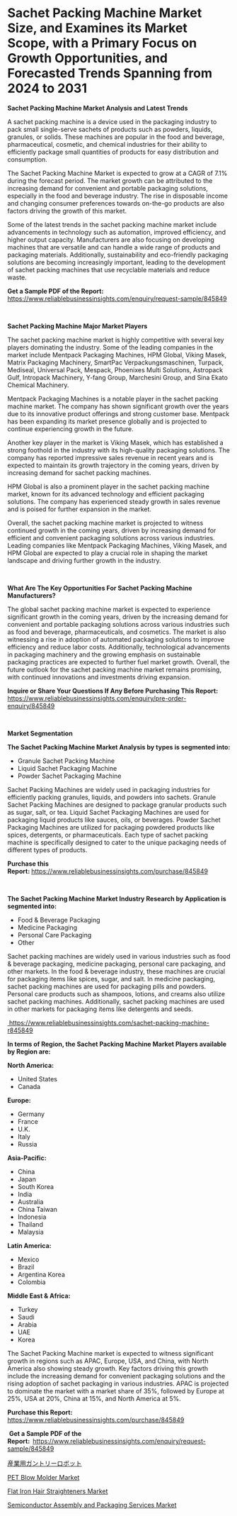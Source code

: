 <p><h1>Sachet Packing Machine Market Size, and Examines its Market Scope, with a Primary Focus on Growth Opportunities, and Forecasted Trends Spanning from 2024 to 2031</h1></p><p><strong>Sachet Packing Machine Market Analysis and Latest Trends</strong></p>
<p><p>A sachet packing machine is a device used in the packaging industry to pack small single-serve sachets of products such as powders, liquids, granules, or solids. These machines are popular in the food and beverage, pharmaceutical, cosmetic, and chemical industries for their ability to efficiently package small quantities of products for easy distribution and consumption.</p><p>The Sachet Packing Machine Market is expected to grow at a CAGR of 7.1% during the forecast period. The market growth can be attributed to the increasing demand for convenient and portable packaging solutions, especially in the food and beverage industry. The rise in disposable income and changing consumer preferences towards on-the-go products are also factors driving the growth of this market.</p><p>Some of the latest trends in the sachet packing machine market include advancements in technology such as automation, improved efficiency, and higher output capacity. Manufacturers are also focusing on developing machines that are versatile and can handle a wide range of products and packaging materials. Additionally, sustainability and eco-friendly packaging solutions are becoming increasingly important, leading to the development of sachet packing machines that use recyclable materials and reduce waste.</p></p>
<p><strong>Get a Sample PDF of the Report:&nbsp;</strong> <a href="https://www.reliablebusinessinsights.com/enquiry/request-sample/845849">https://www.reliablebusinessinsights.com/enquiry/request-sample/845849</a></p>
<p>&nbsp;</p>
<p><strong>Sachet Packing Machine Major Market Players</strong></p>
<p><p>The sachet packing machine market is highly competitive with several key players dominating the industry. Some of the leading companies in the market include Mentpack Packaging Machines, HPM Global, Viking Masek, Matrix Packaging Machinery, SmartPac Verpackungsmaschinen, Turpack, Mediseal, Universal Pack, Mespack, Phoenixes Multi Solutions, Astropack Gulf, Intropack Machinery, Y-fang Group, Marchesini Group, and Sina Ekato Chemical Machinery.</p><p>Mentpack Packaging Machines is a notable player in the sachet packing machine market. The company has shown significant growth over the years due to its innovative product offerings and strong customer base. Mentpack has been expanding its market presence globally and is projected to continue experiencing growth in the future.</p><p>Another key player in the market is Viking Masek, which has established a strong foothold in the industry with its high-quality packaging solutions. The company has reported impressive sales revenue in recent years and is expected to maintain its growth trajectory in the coming years, driven by increasing demand for sachet packing machines.</p><p>HPM Global is also a prominent player in the sachet packing machine market, known for its advanced technology and efficient packaging solutions. The company has experienced steady growth in sales revenue and is poised for further expansion in the market.</p><p>Overall, the sachet packing machine market is projected to witness continued growth in the coming years, driven by increasing demand for efficient and convenient packaging solutions across various industries. Leading companies like Mentpack Packaging Machines, Viking Masek, and HPM Global are expected to play a crucial role in shaping the market landscape and driving further growth in the industry.</p></p>
<p>&nbsp;</p>
<p><strong>What Are The Key Opportunities For Sachet Packing Machine Manufacturers?</strong></p>
<p><p>The global sachet packing machine market is expected to experience significant growth in the coming years, driven by the increasing demand for convenient and portable packaging solutions across various industries such as food and beverage, pharmaceuticals, and cosmetics. The market is also witnessing a rise in adoption of automated packaging solutions to improve efficiency and reduce labor costs. Additionally, technological advancements in packaging machinery and the growing emphasis on sustainable packaging practices are expected to further fuel market growth. Overall, the future outlook for the sachet packing machine market remains promising, with continued innovations and investments driving expansion.</p></p>
<p><strong>Inquire or Share Your Questions If Any Before Purchasing This Report:</strong> <a href="https://www.reliablebusinessinsights.com/enquiry/pre-order-enquiry/845849">https://www.reliablebusinessinsights.com/enquiry/pre-order-enquiry/845849</a></p>
<p>&nbsp;</p>
<p><strong>Market Segmentation</strong></p>
<p><strong>The Sachet Packing Machine Market Analysis by types is segmented into:</strong></p>
<p><ul><li>Granule Sachet Packing Machine</li><li>Liquid Sachet Packaging Machine</li><li>Powder Sachet Packaging Machine</li></ul></p>
<p><p>Sachet Packing Machines are widely used in packaging industries for efficiently packing granules, liquids, and powders into sachets. Granule Sachet Packing Machines are designed to package granular products such as sugar, salt, or tea. Liquid Sachet Packaging Machines are used for packaging liquid products like sauces, oils, or beverages. Powder Sachet Packaging Machines are utilized for packaging powdered products like spices, detergents, or pharmaceuticals. Each type of sachet packing machine is specifically designed to cater to the unique packaging needs of different types of products.</p></p>
<p><strong>Purchase this Report:&nbsp;</strong><a href="https://www.reliablebusinessinsights.com/purchase/845849">https://www.reliablebusinessinsights.com/purchase/845849</a></p>
<p>&nbsp;</p>
<p><strong>The Sachet Packing Machine Market Industry Research by Application is segmented into:</strong></p>
<p><ul><li>Food & Beverage Packaging</li><li>Medicine Packaging</li><li>Personal Care Packaging</li><li>Other</li></ul></p>
<p><p>Sachet packing machines are widely used in various industries such as food & beverage packaging, medicine packaging, personal care packaging, and other markets. In the food & beverage industry, these machines are crucial for packaging items like spices, sugar, and salt. In medicine packaging, sachet packing machines are used for packaging pills and powders. Personal care products such as shampoos, lotions, and creams also utilize sachet packing machines. Additionally, sachet packing machines are used in other markets for packaging items like detergents and seeds.</p></p>
<p><a href="https://www.reliablebusinessinsights.com/sachet-packing-machine-r845849">&nbsp;https://www.reliablebusinessinsights.com/sachet-packing-machine-r845849</a></p>
<p><strong>In terms of Region, the Sachet Packing Machine Market Players available by Region are:</strong></p>
<p>
    <p> <strong> North America: </strong>
        <ul>
            <li>United States</li>
            <li>Canada</li>
        </ul>
        </p> 
    <p> <strong> Europe: </strong>
        <ul>
            <li>Germany</li>
            <li>France</li>
            <li>U.K.</li>
            <li>Italy</li>
            <li>Russia</li>
        </ul>
        </p> 
    <p> <strong> Asia-Pacific: </strong>
        <ul>
            <li>China</li>
            <li>Japan</li>
            <li>South Korea</li>
            <li>India</li>
            <li>Australia</li>
            <li>China Taiwan</li>
            <li>Indonesia</li>
            <li>Thailand</li>
            <li>Malaysia</li>
        </ul>
        </p> 
    <p> <strong> Latin America: </strong>
        <ul>
            <li>Mexico</li>
            <li>Brazil</li>
            <li>Argentina Korea</li>
            <li>Colombia</li>
        </ul>
        </p> 
    <p> <strong> Middle East & Africa: </strong>
        <ul>
            <li>Turkey</li>
            <li>Saudi</li>
            <li>Arabia</li>
            <li>UAE</li>
            <li>Korea</li>
        </ul>
    </p>
    </p>
<p><p>The Sachet Packing Machine market is expected to witness significant growth in regions such as APAC, Europe, USA, and China, with North America also showing steady growth. Key factors driving this growth include the increasing demand for convenient packaging solutions and the rising adoption of sachet packaging in various industries. APAC is projected to dominate the market with a market share of 35%, followed by Europe at 25%, USA at 20%, China at 15%, and North America at 5%.</p></p>
<p><strong>Purchase this Report: </strong><a href="https://www.reliablebusinessinsights.com/purchase/845849">https://www.reliablebusinessinsights.com/purchase/845849</a></p>
<p>&nbsp;<strong>Get a Sample PDF of the Report:&nbsp;&nbsp;</strong><a href="https://www.reliablebusinessinsights.com/enquiry/request-sample/845849">https://www.reliablebusinessinsights.com/enquiry/request-sample/845849</a></p>
<p><strong></strong></p>
<p><p><a href="https://github.com/cbigkbh02719/Market-Research-Report-List-2/blob/main/1822736157621.md">産業用ガントリーロボット</a></p><p><a href="https://github.com/Sinjinluong3e0awx2m195k76/Market-Research-Report-List-3/blob/main/pet-blow-molder-market.md">PET Blow Molder Market</a></p><p><a href="https://www.linkedin.com/pulse/flat-iron-hair-straighteners-market-ndash-industry-trends-eghbe">Flat Iron Hair Straighteners Market</a></p><p><a href="https://www.linkedin.com/pulse/global-semiconductor-assembly-packaging-services-market-lhvle">Semiconductor Assembly and Packaging Services Market</a></p></p>